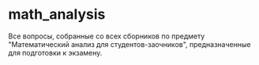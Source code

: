 # math_analysis
Все вопросы, собранные со всех сборников по предмету "Математический анализ для студентов-заочников", предназначенные для подготовки к экзамену.
